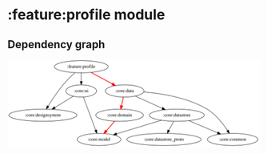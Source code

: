 # :feature:profile module
## Dependency graph
![Dependency graph](../../docs/images/graphs/dep_graph_feature_profile.svg)
